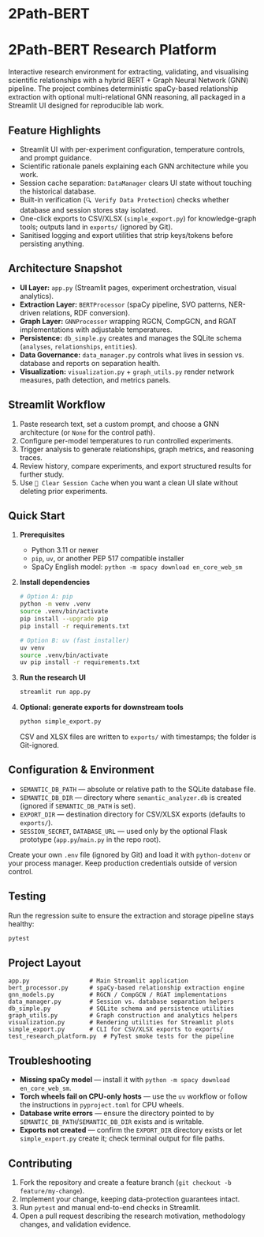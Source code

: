 # 2Path-BERT
# 2Path-BERT Research Platform

Interactive research environment for extracting, validating, and visualising scientific relationships with a hybrid BERT + Graph Neural Network (GNN) pipeline. The project combines deterministic spaCy-based relationship extraction with optional multi-relational GNN reasoning, all packaged in a Streamlit UI designed for reproducible lab work.


## Feature Highlights

- Streamlit UI with per-experiment configuration, temperature controls, and prompt guidance.
- Scientific rationale panels explaining each GNN architecture while you work.
- Session cache separation: `DataManager` clears UI state without touching the historical database.
- Built-in verification (`🔍 Verify Data Protection`) checks whether database and session stores stay isolated.
- One-click exports to CSV/XLSX (`simple_export.py`) for knowledge-graph tools; outputs land in `exports/` (ignored by Git).
- Sanitised logging and export utilities that strip keys/tokens before persisting anything.

## Architecture Snapshot

- **UI Layer:** `app.py` (Streamlit pages, experiment orchestration, visual analytics).
- **Extraction Layer:** `BERTProcessor` (spaCy pipeline, SVO patterns, NER-driven relations, RDF conversion).
- **Graph Layer:** `GNNProcessor` wrapping RGCN, CompGCN, and RGAT implementations with adjustable temperatures.
- **Persistence:** `db_simple.py` creates and manages the SQLite schema (`analyses`, `relationships`, `entities`).
- **Data Governance:** `data_manager.py` controls what lives in session vs. database and reports on separation health.
- **Visualization:** `visualization.py` + `graph_utils.py` render network measures, path detection, and metrics panels.

## Streamlit Workflow

1. Paste research text, set a custom prompt, and choose a GNN architecture (or `None` for the control path).
2. Configure per-model temperatures to run controlled experiments.
3. Trigger analysis to generate relationships, graph metrics, and reasoning traces.
4. Review history, compare experiments, and export structured results for further study.
5. Use `🧹 Clear Session Cache` when you want a clean UI slate without deleting prior experiments.

## Quick Start

1. **Prerequisites**
   - Python 3.11 or newer
   - `pip`, `uv`, or another PEP 517 compatible installer
   - SpaCy English model: `python -m spacy download en_core_web_sm`

2. **Install dependencies**
   ```bash
   # Option A: pip
   python -m venv .venv
   source .venv/bin/activate
   pip install --upgrade pip
   pip install -r requirements.txt

   # Option B: uv (fast installer)
   uv venv
   source .venv/bin/activate
   uv pip install -r requirements.txt
   ```

3. **Run the research UI**
   ```bash
   streamlit run app.py
   ```

4. **Optional: generate exports for downstream tools**
   ```bash
   python simple_export.py
   ```
   CSV and XLSX files are written to `exports/` with timestamps; the folder is Git-ignored.

## Configuration & Environment

- `SEMANTIC_DB_PATH` — absolute or relative path to the SQLite database file.
- `SEMANTIC_DB_DIR` — directory where `semantic_analyzer.db` is created (ignored if `SEMANTIC_DB_PATH` is set).
- `EXPORT_DIR` — destination directory for CSV/XLSX exports (defaults to `exports/`).
- `SESSION_SECRET`, `DATABASE_URL` — used only by the optional Flask prototype (`app.py`/`main.py` in the repo root).

Create your own `.env` file (ignored by Git) and load it with `python-dotenv` or your process manager. Keep production credentials outside of version control.

## Testing

Run the regression suite to ensure the extraction and storage pipeline stays healthy:

```bash
pytest
```

## Project Layout

```
app.py                 # Main Streamlit application
bert_processor.py      # spaCy-based relationship extraction engine
gnn_models.py          # RGCN / CompGCN / RGAT implementations
data_manager.py        # Session vs. database separation helpers
db_simple.py           # SQLite schema and persistence utilities
graph_utils.py         # Graph construction and analytics helpers
visualization.py       # Rendering utilities for Streamlit plots
simple_export.py       # CLI for CSV/XLSX exports to exports/
test_research_platform.py  # PyTest smoke tests for the pipeline
```

## Troubleshooting

- **Missing spaCy model** — install it with `python -m spacy download en_core_web_sm`.
- **Torch wheels fail on CPU-only hosts** — use the `uv` workflow or follow the instructions in `pyproject.toml` for CPU wheels.
- **Database write errors** — ensure the directory pointed to by `SEMANTIC_DB_PATH`/`SEMANTIC_DB_DIR` exists and is writable.
- **Exports not created** — confirm the `EXPORT_DIR` directory exists or let `simple_export.py` create it; check terminal output for file paths.

## Contributing

1. Fork the repository and create a feature branch (`git checkout -b feature/my-change`).
2. Implement your change, keeping data-protection guarantees intact.
3. Run `pytest` and manual end-to-end checks in Streamlit.
4. Open a pull request describing the research motivation, methodology changes, and validation evidence.

